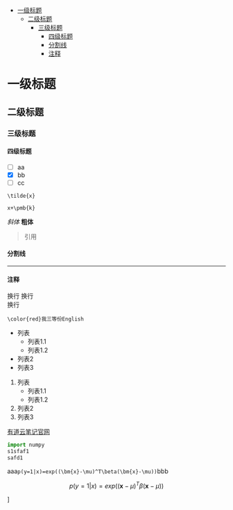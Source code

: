 - [一级标题](#一级标题)
  - [二级标题](#二级标题)
    - [三级标题](#三级标题)
      - [四级标题](#四级标题)
      - [分割线](#分割线)
      - [注释](#注释)

# 一级标题
## 二级标题
### 三级标题
#### 四级标题

- [ ] aa
- [x] bb
- [ ] cc

``\tilde{x}``

[\\]: 公式内加粗：
``x+\pmb{k}``


*斜体*
**粗体**
> 引用

#### 分割线
***

#### 注释

[^_^]:sadfdafaf1
[//]:sad1

换行
换行<br>
换行


``\color{red}我三等份English``

- 列表
    - 列表1.1
    - 列表1.2
- 列表2
- 列表3

1. 列表
    - 列表1.1
    - 列表1.2
2. 列表2
3. 列表3

[有道云笔记官网](http://note.youdao.com/)


```python
import numpy
s1sfaf1
safd1
```



[\\]:行内公式
aaa``
p(y=1|x)=exp((\bm{x}-\mu)^T\beta(\bm{x}-\mu))
``bbb

[\\]:独行公式

```math
p(y=1|x)=exp((\bm{x}-\mu)^T\beta(\bm{x}-\mu))
```



]